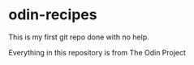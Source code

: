 # odin-recipes
This is my first git repo done with no help.

Everything in this repository is from The Odin Project